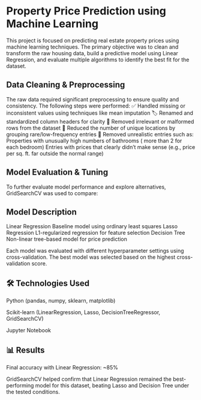 # Property Price Prediction using Machine Learning
This project is focused on predicting real estate property prices using machine learning techniques. The primary objective was to clean and transform the raw housing data, build a predictive model using Linear Regression, and evaluate multiple algorithms to identify the best fit for the dataset.

## Data Cleaning & Preprocessing
The raw data required significant preprocessing to ensure quality and consistency. The following steps were performed:
✅ Handled missing or inconsistent values using techniques like mean imputation
🏷 Renamed and standardized column headers for clarity
🧽 Removed irrelevant or malformed rows from the dataset
📍 Reduced the number of unique locations by grouping rare/low-frequency entries
🚿 Removed unrealistic entries such as:
Properties with unusually high numbers of bathrooms ( more than 2 for each bedroom)
Entries with prices that clearly didn’t make sense (e.g., price per sq. ft. far outside the normal range)

## Model Evaluation & Tuning
To further evaluate model performance and explore alternatives, GridSearchCV was used to compare:

## Model	Description
Linear Regression	Baseline model using ordinary least squares
Lasso Regression	L1-regularized regression for feature selection
Decision Tree	Non-linear tree-based model for price prediction

Each model was evaluated with different hyperparameter settings using cross-validation. The best model was selected based on the highest cross-validation score.

## 🛠 Technologies Used
Python (pandas, numpy, sklearn, matplotlib)

Scikit-learn (LinearRegression, Lasso, DecisionTreeRegressor, GridSearchCV)

Jupyter Notebook

## 📊 Results
Final accuracy with Linear Regression: ~85%

GridSearchCV helped confirm that Linear Regression remained the best-performing model for this dataset, beating Lasso and Decision Tree under the tested conditions.
